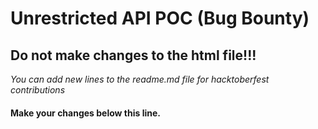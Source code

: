 # **Unrestricted API POC** (Bug Bounty)

## Do not make changes to the html file!!!

*You can add new lines to the readme.md file for hacktoberfest contributions*

#### Make your changes below this line.

